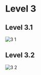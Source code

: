 # Level 3

## Level 3.1
![3 1](https://github.com/65030179179Pattarapon/COM-LAB-I-LabSheet-Week-11/assets/144198506/c1ce2797-e371-4b12-8f9d-c7bde9564252)

## Level 3.2
![3 2](https://github.com/65030179179Pattarapon/COM-LAB-I-LabSheet-Week-11/assets/144198506/8b0189ec-753f-43ce-83c3-2371f2d51138)
